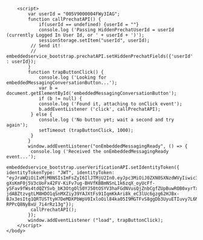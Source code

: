 <html>
    <body>
        <script type='text/javascript'>
        	function initEmbeddedMessaging() {
        		try {
        			embeddedservice_bootstrap.settings.language = 'en_US'; // For example, enter 'en' or 'en-US'
        			embeddedservice_bootstrap.init(
        				'00DV9000001CZRF',
        				'Messaging_for_Verified_Users',
        				'https://billcom--messaging.sandbox.my.site.com/ESWMessagingforVerified1730416007264',
        				{
        					scrt2URL: 'https://billcom--messaging.sandbox.my.salesforce-scrt.com'
        				}
        			);
        		} catch (err) {
        			console.error('Error loading Embedded Messaging: ', err);
        		}
        	};
        </script>
        <script type='text/javascript' src='https://billcom--messaging.sandbox.my.site.com/ESWMessagingforVerified1730416007264/assets/js/bootstrap.min.js' onload='initEmbeddedMessaging()'></script>
        
        <script>
            var userId = "005V9000004FWy3IAG";
            function callPrechatAPI() {
                if(userId == undefined) {userId = ""}
            	console.log ('Passing HiddenPrechatUserId = userId (currently Logged In User Id, or ' + userId + ')');
                sessionStorage.setItem("userId", userId);
             // Send it!
             //	embeddedservice_bootstrap.prechatAPI.setHiddenPrechatFields({'userId' : userId});
            }
            function trapButtonClick() {
            	console.log ('Looking for embeddedMessagingConversationButton...');
            	var b = document.getElementById('embeddedMessagingConversationButton');
            	if (b != null) {
            	console.log ('Found it, attaching to onClick event');
            	b.addEventListener ('click', callPrechatAPI);
             } else {
            	console.log ('No button yet; wait a second and try again');
            	setTimeout (trapButtonClick, 1000);
             }
            }
            window.addEventListener("onEmbeddedMessagingReady", () => {
             console.log ('Received the onEmbeddedMessagingReady event...');
             embeddedservice_bootstrap.userVerificationAPI.setIdentityToken({
    identityTokenType: "JWT", identityToken: "eyJraWQiOiIxMjM0NSIsImFsZyI6IlJTMjU2In0.eyJpc3MiOiJ0ZXN0SXNzdWVyIiwic3ViIjoidXNlcjEiLCJleHAiOjE3MzEwMDMxNDAsImlhdCI6MTczMDQwMzE0MH0.bh5CHdQ4f3aKBTxpM65cms4lm76Fdi6-gXsKmF0j5V3cUoFx42FV-KiFv7ug-BHVfKBBmNSnL1k6zqX_oyUcFf-ySFav9fWs4tdQZYSvb_bK3OtgOlS0YJ50tOSYV3haFGdNVusQjZnbCgfZUpBuwROB0xyrTxq0vwxSC8aLIXreMN-jdABZtzvgtLM8HDO1qSnMXZiy39YAJXtFs91IqmKkAri8k_eC3lUc6gzg62HJBx-BJx3esItg1QRTUSTtyH7DeMDXPbWpV0IxloOil84ka05I9MGTFvS8ggDb3UyuETIuvy7L6MM7TJog9P2c-RPPcQ8NyBxU_7i4rRz13g"});
             callPrechatAPI();
            });
            window.addEventListener ("load", trapButtonClick);
        </script>
    </body>
</html>
